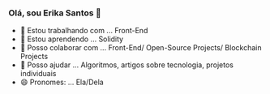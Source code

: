 ### Olá, sou Erika Santos 👋

- 🔭 Estou trabalhando com ... Front-End
- 🌱 Estou aprendendo ... Solidity 
- 👯 Posso colaborar com ... Front-End/ Open-Source Projects/ Blockchain Projects
- 🤔 Posso ajudar ... Algoritmos, artigos sobre tecnologia, projetos individuais
- 😄 Pronomes: ... Ela/Dela


